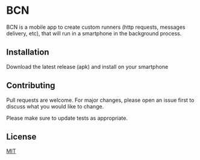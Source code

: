 # BCN

BCN is a mobile app to create custom runners (http requests, messages delivery, etc), that will run in a smartphone in the background process.

## Installation

Download the latest release (apk) and install on your smartphone

## Contributing

Pull requests are welcome. For major changes, please open an issue first
to discuss what you would like to change.

Please make sure to update tests as appropriate.

## License

[MIT](https://choosealicense.com/licenses/mit/)
